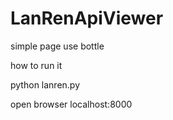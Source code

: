 LanRenApiViewer
===============

simple page use bottle

how to run it 

python lanren.py

open browser
localhost:8000
